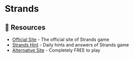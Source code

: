 # Strands

## 📘 Resources

- [Official Site](https://www.nytimes.com/games/strands) - The official site of Strands game
- [Strands Hint](https://strands-hint.org) - Daily hints and answers of Strands game
- [Alternative Site](https://strandsgame.net) - Completely FREE to play
